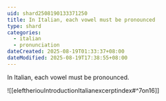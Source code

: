 ```yaml
---
uid: shard2508190133371250
title: In Italian, each vowel must be pronounced
type: shard
categories:
  - italian
  - pronunciation
dateCreated: 2025-08-19T01:33:37+08:00
dateModified: 2025-08-19T17:38:55+08:00
---
```

In Italian, each vowel must be pronounced.

![[eleftheriouIntroductionItalianexcerptindex#^7on16]]
